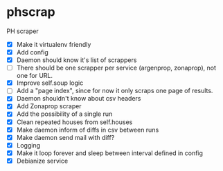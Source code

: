 # phscrap
PH scraper

- [x] Make it virtualenv friendly
- [x] Add config
- [x] Daemon should know it's list of scrappers
- [ ] There should be one scrapper per service (argenprop, zonaprop), not one for URL.
- [x] Improve self.soup logic
- [ ] Add a "page index", since for now it only scraps one page of results.
- [x] Daemon shouldn't know about csv headers
- [x] Add Zonaprop scraper
- [x] Add the possibility of a single run
- [x] Clean repeated houses from self.houses
- [x] Make daemon inform of diffs in csv between runs
- [x] Make daemon send mail with diff?
- [x] Logging
- [x] Make it loop forever and sleep between interval defined in config
- [x] Debianize service
